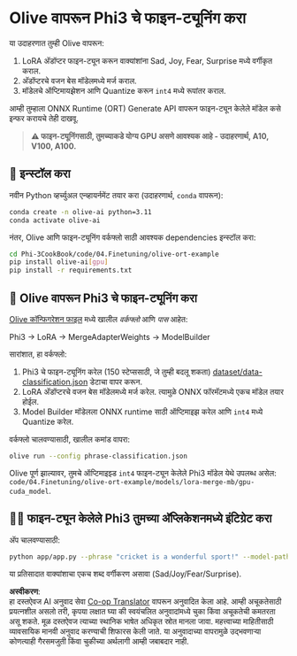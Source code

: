 <!--
CO_OP_TRANSLATOR_METADATA:
{
  "original_hash": "4164123a700fecd535d850f09506d72a",
  "translation_date": "2025-07-16T16:25:18+00:00",
  "source_file": "code/04.Finetuning/olive-ort-example/README.md",
  "language_code": "mr"
}
-->
# Olive वापरून Phi3 चे फाइन-ट्यूनिंग करा

या उदाहरणात तुम्ही Olive वापरून:

1. LoRA अ‍ॅडॉप्टर फाइन-ट्यून करून वाक्यांशांना Sad, Joy, Fear, Surprise मध्ये वर्गीकृत कराल.
1. अ‍ॅडॉप्टरचे वजन बेस मॉडेलमध्ये मर्ज कराल.
1. मॉडेलचे ऑप्टिमायझेशन आणि Quantize करून `int4` मध्ये रूपांतर कराल.

आम्ही तुम्हाला ONNX Runtime (ORT) Generate API वापरून फाइन-ट्यून केलेले मॉडेल कसे इन्फर करायचे तेही दाखवू.

> **⚠️ फाइन-ट्यूनिंगसाठी, तुमच्याकडे योग्य GPU असणे आवश्यक आहे - उदाहरणार्थ, A10, V100, A100.**

## 💾 इन्स्टॉल करा

नवीन Python व्हर्च्युअल एन्व्हायर्नमेंट तयार करा (उदाहरणार्थ, `conda` वापरून):

```bash
conda create -n olive-ai python=3.11
conda activate olive-ai
```

नंतर, Olive आणि फाइन-ट्यूनिंग वर्कफ्लो साठी आवश्यक dependencies इन्स्टॉल करा:

```bash
cd Phi-3CookBook/code/04.Finetuning/olive-ort-example
pip install olive-ai[gpu]
pip install -r requirements.txt
```

## 🧪 Olive वापरून Phi3 चे फाइन-ट्यूनिंग करा
[Olive कॉन्फिगरेशन फाइल](../../../../../code/04.Finetuning/olive-ort-example/phrase-classification.json) मध्ये खालील *वर्कफ्लो* आणि *पास* आहेत:

Phi3 -> LoRA -> MergeAdapterWeights -> ModelBuilder

सारांशात, हा वर्कफ्लो:

1. Phi3 चे फाइन-ट्यूनिंग करेल (150 स्टेप्ससाठी, जे तुम्ही बदलू शकता) [dataset/data-classification.json](../../../../../code/04.Finetuning/olive-ort-example/dataset/dataset-classification.json) डेटाचा वापर करून.
1. LoRA अ‍ॅडॉप्टरचे वजन बेस मॉडेलमध्ये मर्ज करेल. त्यामुळे ONNX फॉरमॅटमध्ये एकच मॉडेल तयार होईल.
1. Model Builder मॉडेलला ONNX runtime साठी ऑप्टिमाइझ करेल आणि `int4` मध्ये Quantize करेल.

वर्कफ्लो चालवण्यासाठी, खालील कमांड वापरा:

```bash
olive run --config phrase-classification.json
```

Olive पूर्ण झाल्यावर, तुमचे ऑप्टिमाइझ्ड `int4` फाइन-ट्यून केलेले Phi3 मॉडेल येथे उपलब्ध असेल: `code/04.Finetuning/olive-ort-example/models/lora-merge-mb/gpu-cuda_model`.

## 🧑‍💻 फाइन-ट्यून केलेले Phi3 तुमच्या अ‍ॅप्लिकेशनमध्ये इंटिग्रेट करा

अ‍ॅप चालवण्यासाठी:

```bash
python app/app.py --phrase "cricket is a wonderful sport!" --model-path models/lora-merge-mb/gpu-cuda_model
```

या प्रतिसादात वाक्यांशाचा एकच शब्द वर्गीकरण असावा (Sad/Joy/Fear/Surprise).

**अस्वीकरण**:  
हा दस्तऐवज AI अनुवाद सेवा [Co-op Translator](https://github.com/Azure/co-op-translator) वापरून अनुवादित केला आहे. आम्ही अचूकतेसाठी प्रयत्नशील असलो तरी, कृपया लक्षात घ्या की स्वयंचलित अनुवादांमध्ये चुका किंवा अचूकतेची कमतरता असू शकते. मूळ दस्तऐवज त्याच्या स्थानिक भाषेत अधिकृत स्रोत मानला जावा. महत्त्वाच्या माहितीसाठी व्यावसायिक मानवी अनुवाद करण्याची शिफारस केली जाते. या अनुवादाच्या वापरामुळे उद्भवणाऱ्या कोणत्याही गैरसमजुती किंवा चुकीच्या अर्थलागी आम्ही जबाबदार नाही.